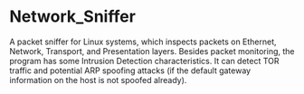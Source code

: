 # Network_Sniffer

A packet sniffer for Linux systems, which inspects packets on Ethernet, Network, Transport, and Presentation layers. Besides packet monitoring, the program has some Intrusion Detection characteristics. It can detect TOR traffic and potential ARP spoofing attacks (if the default gateway information on the host is not spoofed already).
